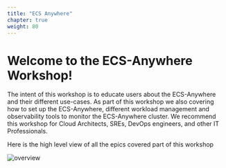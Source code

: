 ```yaml
---
title: "ECS Anywhere"
chapter: true
weight: 80
---
```


# Welcome to the ECS-Anywhere Workshop!

The intent of this workshop is to educate users about the ECS-Anywhere and their different use-cases. As part of this workshop we also covering how to set up the ECS-Anywhere, different workload management and observability tools to monitor the ECS-Anywhere cluster. We recommend this workshop for Cloud Architects, SREs, DevOps engineers, and other IT Professionals.

Here is the high level view of all the epics covered part of this workshop

![overview](images/overview.png)
